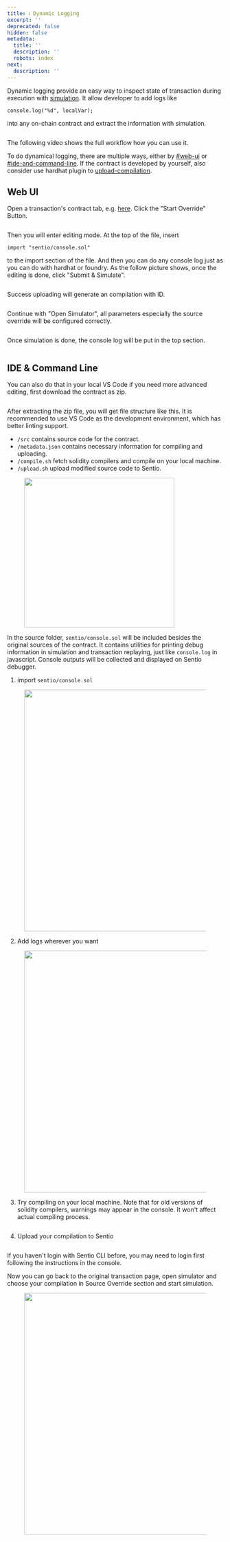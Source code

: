 ```yaml
---
title: ℹ️ Dynamic Logging
excerpt: ''
deprecated: false
hidden: false
metadata:
  title: ''
  description: ''
  robots: index
next:
  description: ''
---
```

Dynamic logging provide an easy way to inspect state of transaction during execution with [simulation](simulation/ "mention"). It allow developer to add logs like

```
console.log("%d", localVar);
```

into any on-chain contract and extract the information with simulation.

<figure>
  <img src="https://raw.githubusercontent.com/sentioxyz/docs/v1.0/assets/image (94).png" alt="" />
  <figcaption></figcaption>
</figure>

The following video shows the full workflow how you can use it.

<Embed url="https://www.youtube.com/embed/A42sM0J_QMI" typeOfEmbed="youtube" provider="youtube.com" title="undefined" href="https://www.youtube.com/embed/A42sM0J_QMI" html="%3Ciframe%20src%3D%22https%3A%2F%2Fwww.youtube.com%2Fembed%2FA42sM0J_QMI%22%20width%3D%22640%22%20height%3D%22480%22%20frameborder%3D%220%22%3E%3C%2Fiframe%3E" />

To do dynamical logging, there are multiple ways, either by [#web-ui](dynamic-logging#web-ui "mention") or [#ide-and-command-line](dynamic-logging#ide-and-command-line "mention"). If the contract is developed by yourself, also consider use hardhat plugin to [upload-compilation](upload-compilation "mention").

## Web UI

Open a transaction's contract tab, e.g. [here](https://app.sentio.xyz/fuyaoz/debug/simulator/1/T8dNpBQl/contracts?path=file%3A%2F%2F%2F0x3fC91A3afd70395Cd496C647d5a6CC9D4B2b7FAD%2Fcontracts%2Fmodules%2Funiswap%2Fv3%2FV3SwapRouter.sol%2CL136). Click the "Start Override" Button.

<figure>
  <img src="https://raw.githubusercontent.com/sentioxyz/docs/v1.0/assets/image (79).png" alt="" />
  <figcaption></figcaption>
</figure>

Then you will enter editing mode. At the top of the file, insert

```solidity
import "sentio/console.sol"
```

to the import section of the file. And then you can do any console log just as you can do with hardhat or foundry. As the follow picture shows, once the editing is done, click "Submit & Simulate".

<figure>
  <img src="https://raw.githubusercontent.com/sentioxyz/docs/v1.0/assets/image (96).png" alt="" />
  <figcaption></figcaption>
</figure>

Success uploading will generate an compilation with ID.

<figure>
  <img src="https://raw.githubusercontent.com/sentioxyz/docs/v1.0/assets/image (80).png" alt="" />
  <figcaption></figcaption>
</figure>

Continue with "Open Simulator", all parameters especially the source override will be configured correctly.

<figure>
  <img src="https://raw.githubusercontent.com/sentioxyz/docs/v1.0/assets/image (83).png" alt="" />
  <figcaption></figcaption>
</figure>

Once simulation is done, the console log will be put in the top section.

<figure>
  <img src="https://raw.githubusercontent.com/sentioxyz/docs/v1.0/assets/image (84).png" alt="" />
  <figcaption></figcaption>
</figure>

## IDE & Command Line

You can also do that in your local VS Code if you need more advanced editing, first download the contract as zip.

<figure>
  <img src="https://raw.githubusercontent.com/sentioxyz/docs/v1.0/assets/image (85).png" alt="" />
  <figcaption></figcaption>
</figure>

After extracting the zip file, you will get file structure like this. It is recommended to use VS Code as the development environment, which has better linting support.

* `/src` contains source code for the contract.
* `/metadata.json` contains necessary information for compiling and uploading.
* `/compile.sh` fetch solidity compilers and compile on your local machine.
* `/upload.sh` upload modified source code to Sentio.

<figure>
  <img src="https://raw.githubusercontent.com/sentioxyz/docs/v1.0/assets/image (86).png" alt="" width="349" />
  <figcaption></figcaption>
</figure>

In the source folder, `sentio/console.sol` will be included besides the original sources of the contract. It contains utilities for printing debug information in simulation and transaction replaying, just like `console.log` in javascript. Console outputs will be collected and displayed on Sentio debugger.

1. import `sentio/console.sol`

<figure>
  <img src="https://raw.githubusercontent.com/sentioxyz/docs/v1.0/assets/image (88).png" alt="" width="563" />
  <figcaption></figcaption>
</figure>

2. Add logs wherever you want

<figure>
  <img src="https://raw.githubusercontent.com/sentioxyz/docs/v1.0/assets/image (89).png" alt="" width="563" />
  <figcaption></figcaption>
</figure>

3. Try compiling on your local machine. Note that for old versions of solidity compilers, warnings may appear in the console. It won't affect actual compiling process.

<figure>
  <img src="https://raw.githubusercontent.com/sentioxyz/docs/v1.0/assets/image (66).png" alt="" />
  <figcaption></figcaption>
</figure>

4. Upload your compilation to Sentio

<figure>
  <img src="https://raw.githubusercontent.com/sentioxyz/docs/v1.0/assets/image (76).png" alt="" />
  <figcaption></figcaption>
</figure>

If you haven't login with Sentio CLI before, you may need to login first following the instructions in the console.

Now you can go back to the original transaction page, open simulator and choose your compilation in Source Override section and start simulation.

<figure>
  <img src="https://raw.githubusercontent.com/sentioxyz/docs/v1.0/assets/image (90).png" alt="" width="563" />
  <figcaption></figcaption>
</figure>